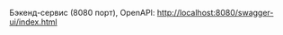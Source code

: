
Бэкенд-сервис (8080 порт), OpenAPI: [http://localhost:8080/swagger-ui/index.html](http://localhost:8080/swagger-ui/index.html)